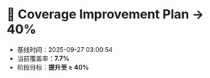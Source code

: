 # 🚀 Coverage Improvement Plan → 40%

- 基线时间：2025-09-27 03:00:54
- 当前覆盖率：**7.7%**
- 阶段目标：**提升至 ≥ 40%**